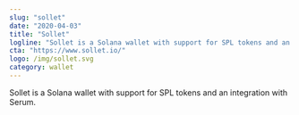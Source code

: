 ```yaml
---
slug: "sollet"
date: "2020-04-03"
title: "Sollet"
logline: "Sollet is a Solana wallet with support for SPL tokens and an integration with Serum."
cta: "https://www.sollet.io/"
logo: /img/sollet.svg
category: wallet
---
```


Sollet is a Solana wallet with support for SPL tokens and an integration with Serum.
